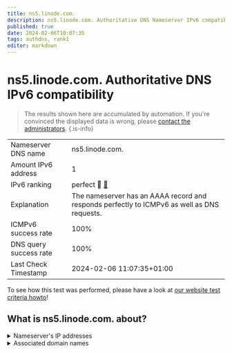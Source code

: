 ```yaml
---
title: ns5.linode.com.
description: ns5.linode.com. Authoritative DNS Nameserver IPv6 compatibility
published: true
date: 2024-02-06T10:07:35
tags: authdns, rank1
editor: markdown
---
```


# ns5.linode.com. Authoritative DNS IPv6 compatibility

> The results shown here are accumulated by automation. If you're convinced the displayed data is wrong, please [contact the administrators](/howto/chat). 
{.is-info}




|   |   |
| - | - |
| Nameserver DNS name | ns5.linode.com.
| Amount IPv6 address | 1
| IPv6 ranking | perfect :1st_place_medal: [🔗](/howto/ranking) |
| Explanation | The nameserver has an AAAA record and responds perfectly to ICMPv6 as well as DNS requests. |
| ICMPv6 success rate | 100%|
| DNS query success rate | 100% |
| Last Check Timestamp | 2024-02-06 11:07:35+01:00 |

To see how this test was performed, please have a look at [our website test criteria howto](/howto/testcriteria/authdns)!


## What is ns5.linode.com. about?




<details>
<summary>Nameserver's IP addresses</summary>

2400:cb00:2049:1::a29f:1819

</details>



<details>
<summary>Associated domain names</summary>

pouchdb.com

www.sqlite.org

</details>
